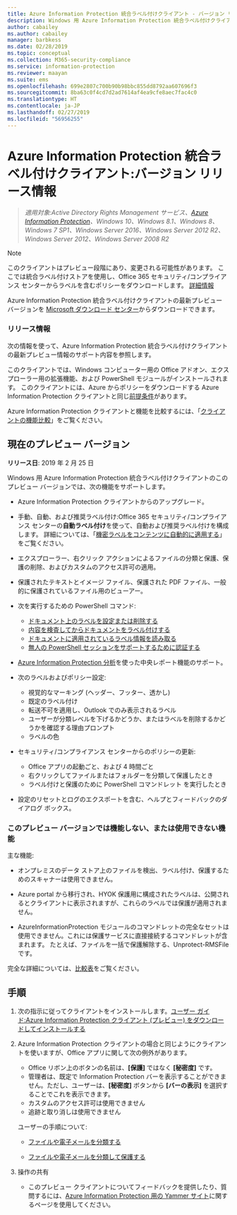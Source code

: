 ```yaml
---
title: Azure Information Protection 統合ラベル付けクライアント - バージョン リリース情報
description: Windows 用 Azure Information Protection 統合ラベル付けクライアントのリリース情報を参照してください。
author: cabailey
ms.author: cabailey
manager: barbkess
ms.date: 02/28/2019
ms.topic: conceptual
ms.collection: M365-security-compliance
ms.service: information-protection
ms.reviewer: maayan
ms.suite: ems
ms.openlocfilehash: 699e2807c700b90b98bbc855dd8792aa607696f3
ms.sourcegitcommit: 8ba63c0f4cd7d2ad7614af4ea9cfe8aec7fac4c0
ms.translationtype: HT
ms.contentlocale: ja-JP
ms.lasthandoff: 02/27/2019
ms.locfileid: "56956255"
---
```

# <a name="azure-information-protection-unified-labeling-client-version-release-information"></a>Azure Information Protection 統合ラベル付けクライアント:バージョン リリース情報

>*適用対象:Active Directory Rights Management サービス、[Azure Information Protection](https://azure.microsoft.com/pricing/details/information-protection)、Windows 10、Windows 8.1、Windows 8、Windows 7 SP1、Windows Server 2016、Windows Server 2012 R2、Windows Server 2012、Windows Server 2008 R2*

> [!NOTE]
> このクライアントはプレビュー段階にあり、変更される可能性があります。 ここでは統合ラベル付けストアを使用し、Office 365 セキュリティ/コンプライアンス センターからラベルを含むポリシーをダウンロードします。 [詳細情報](/Office365/SecurityCompliance/sensitivity-labels)

Azure Information Protection 統合ラベル付けクライアントの最新プレビュー バージョンを [Microsoft ダウンロード センター](https://www.microsoft.com/en-us/download/details.aspx?id=57440)からダウンロードできます。

### <a name="release-information"></a>リリース情報

次の情報を使って、Azure Information Protection 統合ラベル付けクライアントの最新プレビュー情報のサポート内容を参照します。

このクライアントでは、Windows コンピューター用の Office アドオン、エクスプローラー用の拡張機能、および PowerShell モジュールがインストールされます。 このクライアントには、Azure からポリシーをダウンロードする Azure Information Protection クライアントと同じ[前提条件](../requirements.md)があります。

Azure Information Protection クライアントと機能を比較するには、「[クライアントの機能比較](use-client.md#feature-comparisons-for-the-clients)」をご覧ください。

## <a name="current-preview-version"></a>現在のプレビュー バージョン

**リリース日**: 2019 年 2 月 25 日

Windows 用 Azure Information Protection 統合ラベル付けクライアントのこのプレビュー バージョンでは、次の機能をサポートします。 

- Azure Information Protection クライアントからのアップグレード。

- 手動、自動、および推奨ラベル付け:Office 365 セキュリティ/コンプライアンス センターの**自動ラベル付け**を使って、自動および推奨ラベル付けを構成します。 詳細については、「[機密ラベルをコンテンツに自動的に適用する](/Office365/SecurityCompliance/apply_sensitivity_label_automatically)」をご覧ください。

- エクスプローラー、右クリック アクションによるファイルの分類と保護、保護の削除、およびカスタムのアクセス許可の適用。

- 保護されたテキストとイメージ ファイル、保護された PDF ファイル、一般的に保護されているファイル用のビューアー。

- 次を実行するための PowerShell コマンド:
    - [ドキュメント上のラベルを設定または削除する](/powershell/module/azureinformationprotection/set-aipfilelabel)
    - [内容を検査してからドキュメントをラベル付けする](/powershell/module/azureinformationprotection/set-aipfileclassification)
    - [ドキュメントに適用されているラベル情報を読み取る](/powershell/module/azureinformationprotection/get-aipfilestatus)
    - [無人の PowerShell セッションをサポートするために認証する](/powershell/module/azureinformationprotection/set-aipauthentication)

- [Azure Information Protection 分析](../reports-aip.md)を使った中央レポート機能のサポート。

- 次のラベルおよびポリシー設定:
    - 視覚的なマーキング (ヘッダー、フッター、透かし)
    - 既定のラベル付け
    - 転送不可を適用し、Outlook でのみ表示されるラベル
    - ユーザーが分類レベルを下げるかどうか、またはラベルを削除するかどうかを確認する理由プロンプト
    - ラベルの色

- セキュリティ/コンプライアンス センターからのポリシーの更新:
    - Office アプリの起動ごと、および 4 時間ごと
    - 右クリックしてファイルまたはフォルダーを分類して保護したとき
    - ラベル付けと保護のために PowerShell コマンドレット を実行したとき

- 設定のリセットとログのエクスポートを含む、ヘルプとフィードバックのダイアログ ボックス。

### <a name="features-that-do-not-work-in-this-preview-version-or-are-not-available"></a>このプレビュー バージョンでは機能しない、または使用できない機能

主な機能:

- オンプレミスのデータ ストア上のファイルを検出、ラベル付け、保護するためのスキャナーは使用できません。

- Azure portal から移行され、HYOK 保護用に構成されたラベルは、公開されるとクライアントに表示されますが、これらのラベルでは保護が適用されません。

- AzureInformationProtection モジュールのコマンドレットの完全なセットは使用できません。これには保護サービスに直接接続するコマンドレットが含まれます。 たとえば、ファイルを一括で保護解除する、Unprotect-RMSFile です。

完全な詳細については、[比較表](use-client.md#feature-comparisons-for-the-clients)をご覧ください。

## <a name="instructions"></a>手順

1. 次の指示に従ってクライアントをインストールします。[ユーザー ガイド:Azure Information Protection クライアント (プレビュー) をダウンロードしてインストールする](install-unifiedlabelingclient-app.md) 

2. Azure Information Protection クライアントの場合と同じようにクライアントを使いますが、Office アプリに関して次の例外があります。
    - Office リボン上のボタンの名前は、**[保護]** ではなく **[秘密度]** です。
    - 管理者は、既定で Information Protection バーを表示することができません。ただし、ユーザーは、**[秘密度]** ボタンから **[バーの表示]** を選択することでこれを表示できます。 
    - カスタムのアクセス許可は使用できません
    - 追跡と取り消しは使用できません
    
    ユーザーの手順について:
    
    - [ファイルや電子メールを分類する](client-classify.md) 
    
    - [ファイルや電子メールを分類して保護する](client-classify-protect.md)

3. 操作の共有 
    
    - このプレビュー クライアントについてフィードバックを提供したり、質問するには、[Azure Information Protection 用の Yammer サイト](https://www.yammer.com/AskIPTeam)に関するページを使用してください。
